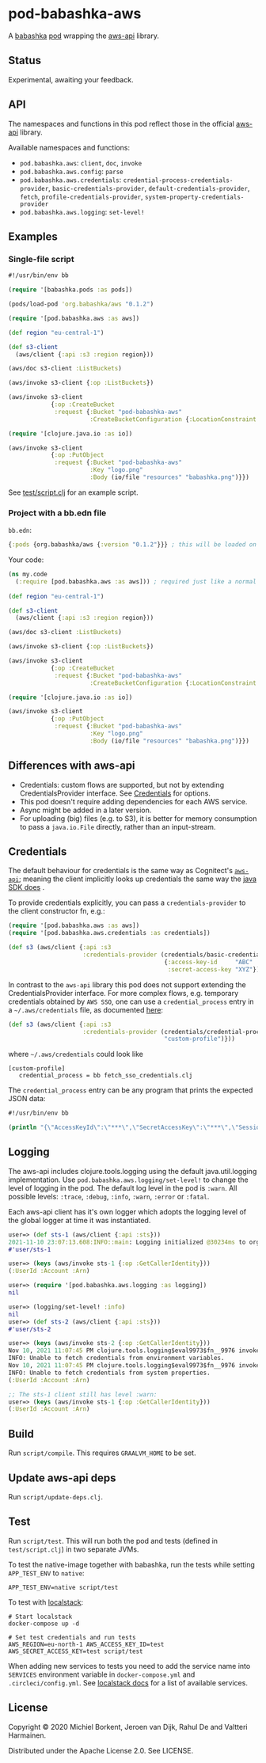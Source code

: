# pod-babashka-aws

A [babashka](https://github.com/babashka/babashka)
[pod](https://github.com/babashka/pods) wrapping the
[aws-api](https://github.com/cognitect-labs/aws-api) library.

## Status

Experimental, awaiting your feedback.

## API

The namespaces and functions in this pod reflect those in the official
[aws-api](https://github.com/cognitect-labs/aws-api) library.

Available namespaces and functions:

- `pod.babashka.aws`: `client`, `doc`, `invoke`
- `pod.babashka.aws.config`: `parse`
- `pod.babashka.aws.credentials`: `credential-process-credentials-provider`,
  `basic-credentials-provider`, `default-credentials-provider`,
  `fetch`, `profile-credentials-provider`, `system-property-credentials-provider`
- `pod.babashka.aws.logging`: `set-level!`

## Examples

### Single-file script

``` clojure
#!/usr/bin/env bb

(require '[babashka.pods :as pods])

(pods/load-pod 'org.babashka/aws "0.1.2")

(require '[pod.babashka.aws :as aws])

(def region "eu-central-1")

(def s3-client
  (aws/client {:api :s3 :region region}))

(aws/doc s3-client :ListBuckets)

(aws/invoke s3-client {:op :ListBuckets})

(aws/invoke s3-client
            {:op :CreateBucket
             :request {:Bucket "pod-babashka-aws"
                       :CreateBucketConfiguration {:LocationConstraint region}}})

(require '[clojure.java.io :as io])

(aws/invoke s3-client
            {:op :PutObject
             :request {:Bucket "pod-babashka-aws"
                       :Key "logo.png"
                       :Body (io/file "resources" "babashka.png")}})
```

See [test/script.clj](test/script.clj) for an example script.

### Project with a bb.edn file

`bb.edn`:

```clojure
{:pods {org.babashka/aws {:version "0.1.2"}}} ; this will be loaded on demand
```

Your code:

```clojure
(ns my.code
  (:require [pod.babashka.aws :as aws])) ; required just like a normal Clojure library
  
(def region "eu-central-1")

(def s3-client
  (aws/client {:api :s3 :region region}))

(aws/doc s3-client :ListBuckets)

(aws/invoke s3-client {:op :ListBuckets})

(aws/invoke s3-client
            {:op :CreateBucket
             :request {:Bucket "pod-babashka-aws"
                       :CreateBucketConfiguration {:LocationConstraint region}}})

(require '[clojure.java.io :as io])

(aws/invoke s3-client
            {:op :PutObject
             :request {:Bucket "pod-babashka-aws"
                       :Key "logo.png"
                       :Body (io/file "resources" "babashka.png")}})
```

## Differences with aws-api

- Credentials: custom flows are supported, but not by extending CredentialsProvider interface. See <a href="#credentials">Credentials</a> for options.
- This pod doesn't require adding dependencies for each AWS service.
- Async might be added in a later version.
- For uploading (big) files (e.g. to S3), it is better for memory consumption to
  pass a `java.io.File` directly, rather than an input-stream.

## Credentials

The default behaviour for credentials is the same way as Cognitect's
[`aws-api`](https://github.com/cognitect-labs/aws-api#credentials); meaning the
client implicitly looks up credentials the same way the [java SDK
does](https://docs.aws.amazon.com/sdk-for-java/v1/developer-guide/credentials.html)
.

To provide credentials explicitly, you can pass a `credentials-provider` to the
client constructor fn, e.g.:

```clojure
(require '[pod.babashka.aws :as aws])
(require '[pod.babashka.aws.credentials :as credentials])

(def s3 (aws/client {:api :s3
                     :credentials-provider (credentials/basic-credentials-provider
                                            {:access-key-id     "ABC"
                                             :secret-access-key "XYZ"})}))
```

In contrast to the `aws-api` library this pod does not support extending the
CredentialsProvider interface. For more complex flows, e.g. temporary
credentials obtained by `AWS SSO`, one can use a `credential_process` entry in a
`~/.aws/credentials` file, as documented [here](https://docs.aws.amazon.com/credref/latest/refdocs/setting-global-credential_process.html):

```clojure
(def s3 (aws/client {:api :s3
                     :credentials-provider (credentials/credential-process-credentials-provider
                                            "custom-profile")}))
```

where `~/.aws/credentials` could look like

```
[custom-profile]
   credential_process = bb fetch_sso_credentials.clj
```

The `credential_process` entry can be any program that prints the expected JSON data:

```clojure
#!/usr/bin/env bb

(println "{\"AccessKeyId\":\"***\",\"SecretAccessKey\":\"***\",\"SessionToken\":\"***\",\"Expiration\":\"2020-01-00T00:00:00Z\",\"Version\":1}")
```

## Logging

The aws-api includes clojure.tools.logging using the default java.util.logging
implementation. Use `pod.babashka.aws.logging/set-level!` to change the level of
logging in the pod. The default log level in the pod is `:warn`. All possible
levels: `:trace`, `:debug`, `:info`, `:warn`, `:error` or `:fatal`.

Each aws-api client has it's own logger which adopts the logging level
of the global logger at time it was instantiated.

```clojure
user=> (def sts-1 (aws/client {:api :sts}))
2021-11-10 23:07:13.608:INFO::main: Logging initialized @30234ms to org.eclipse.jetty.util.log.StdErrLog
#'user/sts-1

user=> (keys (aws/invoke sts-1 {:op :GetCallerIdentity}))
(:UserId :Account :Arn)

user=> (require '[pod.babashka.aws.logging :as logging])
nil

user=> (logging/set-level! :info)
nil
user=> (def sts-2 (aws/client {:api :sts}))
#'user/sts-2

user=> (keys (aws/invoke sts-2 {:op :GetCallerIdentity}))
Nov 10, 2021 11:07:45 PM clojure.tools.logging$eval9973$fn__9976 invoke
INFO: Unable to fetch credentials from environment variables.
Nov 10, 2021 11:07:45 PM clojure.tools.logging$eval9973$fn__9976 invoke
INFO: Unable to fetch credentials from system properties.
(:UserId :Account :Arn)

;; The sts-1 client still has level :warn:
user=> (keys (aws/invoke sts-1 {:op :GetCallerIdentity}))
(:UserId :Account :Arn)
```

## Build

Run `script/compile`. This requires `GRAALVM_HOME` to be set.

## Update aws-api deps

Run `script/update-deps.clj`.

## Test

Run `script/test`. This will run both the pod and tests (defined in
`test/script.clj`) in two separate JVMs.

To test the native-image together with babashka, run the tests while setting
`APP_TEST_ENV` to `native`:

``` shell
APP_TEST_ENV=native script/test
```

To test with [localstack](https://github.com/localstack/localstack):

``` shell
# Start localstack
docker-compose up -d

# Set test credentials and run tests
AWS_REGION=eu-north-1 AWS_ACCESS_KEY_ID=test AWS_SECRET_ACCESS_KEY=test script/test
```

When adding new services to tests you need to add the service name into `SERVICES` environment variable in `docker-compose.yml` and `.circleci/config.yml`. See [localstack docs](https://github.com/localstack/localstack#configurations) for a list of available services.

## License

Copyright © 2020 Michiel Borkent, Jeroen van Dijk, Rahul De and Valtteri Harmainen.

Distributed under the Apache License 2.0. See LICENSE.
